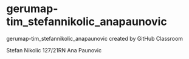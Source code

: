 # gerumap-tim_stefannikolic_anapaunovic
gerumap-tim_stefannikolic_anapaunovic created by GitHub Classroom

Stefan Nikolic 127/21RN
Ana Paunovic 
